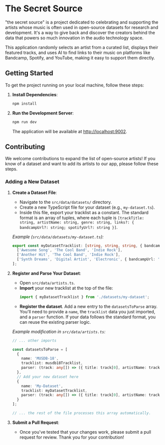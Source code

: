 # The Secret Source

"the secret source" is a project dedicated to celebrating and supporting the artists whose music is often used in open-source datasets for research and development. It's a way to give back and discover the creators behind the data that powers so much innovation in the audio technology space.

This application randomly selects an artist from a curated list, displays their featured tracks, and uses AI to find links to their music on platforms like Bandcamp, Spotify, and YouTube, making it easy to support them directly.

## Getting Started

To get the project running on your local machine, follow these steps:

1.  **Install Dependencies**:
    ```bash
    npm install
    ```

2.  **Run the Development Server**:
    ```bash
    npm run dev
    ```

    The application will be available at [http://localhost:9002](http://localhost:9002).

## Contributing

We welcome contributions to expand the list of open-source artists! If you know of a dataset and want to add its artists to our app, please follow these steps.

### Adding a New Dataset

1.  **Create a Dataset File**:
    *   Navigate to the `src/data/datasets/` directory.
    *   Create a new TypeScript file for your dataset (e.g., `my-dataset.ts`).
    *   Inside this file, export your tracklist as a constant. The standard format is an array of tuples, where each tuple is `[trackTitle: string, artistName: string, genre: string, links?: { bandcampUrl?: string; spotifyUrl?: string }]`.

    *Example (`src/data/datasets/my-dataset.ts`):*
    ```typescript
    export const myDatasetTracklist: [string, string, string, { bandcampUrl?: string; spotifyUrl?: string }?][] = [
      ['Awesome Song', 'The Cool Band', 'Indie Rock'],
      ['Another Hit', 'The Cool Band', 'Indie Rock'],
      ['Synth Dreams', 'Digital Artist', 'Electronic', { bandcampUrl: 'https://digitalartist.bandcamp.com/track/synth-dreams' }],
    ];
    ```

2.  **Register and Parse Your Dataset**:
    *   Open `src/data/artists.ts`.
    *   **Import** your new tracklist at the top of the file:
        ```typescript
        import { myDatasetTracklist } from './datasets/my-dataset';
        ```
    *   **Register the dataset**. Add a new entry to the `datasetsToParse` array. You'll need to provide a `name`, the `tracklist` data you just imported, and a `parser` function. If your data follows the standard format, you can reuse the existing parser logic.

    *Example modification in `src/data/artists.ts`:*
    ```typescript
    // ... other imports

    const datasetsToParse = [
      {
        name: 'MUSDB-18',
        tracklist: musdb18Tracklist,
        parser: (track: any[]) => ({ title: track[0], artistName: track[1], genre: track[2], links: track[3] }),
      },
      // Add your new dataset here
      {
        name: 'My-Dataset',
        tracklist: myDatasetTracklist,
        parser: (track: any[]) => ({ title: track[0], artistName: track[1], genre: track[2], links: track[3] }),
      }
    ];

    // ... the rest of the file processes this array automatically.
    ```

3.  **Submit a Pull Request**:
    *   Once you've tested that your changes work, please submit a pull request for review. Thank you for your contribution!
